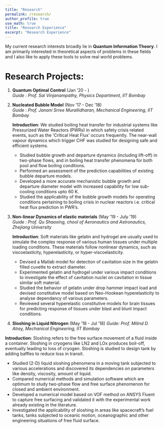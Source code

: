 ```yaml
---
title: "Research"
permalink: /research/
author_profile: true
use_math: true
title: "Research Experience"
excerpt: "Research Experience"
---
```


My current research interests broadly lie in **Quantum Information Theory**. I am primarily interested in theoretical aspects of problems in these fields and I also like to apply these tools to solve real world problems.


Research Projects:
===
1.  **Quantum Optimal Control** (Jan ’20 - ) <br/>
    *Guide : Prof. Sai Vinjanampathy, Physics Department, IIT Bombay* <br/>



2. **Nucleated Bubble Model** (Nov ’17 - Dec ’18) <br/>
    *Guide : Prof. Janani Srree Murallidharan, Mechanical Engineering, IIT Bombay* <br/>

    **Introduction**: We studied boiling heat transfer for industrial systems like Pressurized Water Reactors (PWRs) in which safety crisis related events, such as the ‘Critical Heat Flux’ occurs frequently. The near-wall vapour dynamics which trigger CHF was studied for designing safe and efficient systems.<br/>

    * Studied bubble growth and departure dynamics (including lift-off) in two-phase flows, and in boiling heat transfer phenomena for both pool and flow boiling conditions. <br/>
    * Performed an assessment of the prediction capabilities of existing bubble departure models. <br/>
    * Developed a more accurate mechanistic bubble growth and departure diameter model with
increased capability for low sub-cooling conditions upto 60 K. <br/>
    * Studied the applicability of the bubble growth models for operating conditions pertaining to boiling
crisis in nuclear reactors i.e. critical heat flux prediction in PWR’s. <br/>

3.  **Non-linear Dynamics of elastic materials** (May ’19 - July ’19) <br/>
    *Guide : Prof. Qu Shaoxing, chool of Aeronautics and Astronautics, Zhejiang University* <br/>

    **Introduction**: Soft materials like gelatin and hydrogel are usually used to simulate the complex response of various human tissues under multiple loading conditions. These materials follow nonlinear dynamics, such as viscoelasticity, hyperelasticity, or hyper-viscoelasticity.<br/>

    * Devised a Matlab model for detection of cavitation size in the gelatin filled cuvette to extract diameter. <br/>
    * Experimented gelatin and hydrogel under various impact conditions to investigate the effect of cavitation nuclei on cavitation in tissue similar soft material. <br/>
    * Studied the behavior of gelatin under drop hammer impact load and devised constitutive model based on Neo-Hookean hyperelasticity to analyse dependancy of various parameters. <br/>
    * Reviewed several hyperelastic constitutive models for brain tissues for predicting response of tissues under blast and blunt impact conditions. <br/>

4.	**Sloshing in Liquid Nitrogen** (May ’18 - Jul ’18) 
*Guide: Prof. Milind D. Atrey, Mechanical Engineering, IIT Bombay* </br>

**Introduction**: Sloshing refers to the free surface movement of a fluid inside a container. Sloshing in cryogens like LN2 and LOx produces boil-off, eventually leading to loss of cryogen. Sloshing is studied to design tank by adding baffles to reduce loss in transit.

* Studied (2-D) liquid sloshing phenomena in a moving tank subjected to various accelerations and discovered its dependencies on parameters like density, viscosity, amount of liquid. <br/>
* Compared numerical methods and simulation software which are optimum to study two-phase flow and free surface phenomenon for closed and ambient environment. <br/>
* Developed a numerical model based on VOF method on ANSYS Fluent to capture free surfacing and validated it with the experimental work already existing in the literature. <br/>
* Investigated the applicability of sloshing in areas like spacecraft’s fuel tanks, tanks subjected to oceanic motion, oceanographic and other engineering situations of free fluid surface. <br/>


	